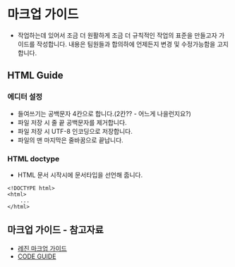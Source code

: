 # 마크업 가이드
* 작업하는데 있어서 조금 더 원활하게 조금 더 규칙적인 작업의 표준을 만들고자 가이드를 작성합니다. 내용은 팀원들과 합의하에 언제든지 변경 및 수정가능함을 고지합니다.


## HTML Guide
### 에디터 설정
- 들여쓰기는 공백문자 4칸으로 합니다.(2칸?? - 어느게 나을런지요?)
- 파일 저장 시 줄 끝 공백문자를 제거합니다.
- 파일 저장 시 UTF-8 인코딩으로 저장합니다.
- 파일의 맨 마지막은 줄바꿈으로 끝납니다.

### HTML doctype
- HTML 문서 시작시에 문서타입을 선언해 줍니다.
```
<!DOCTYPE html>
<html>
    ...
</html>
```


## 마크업 가이드 - 참고자료

* [레진 마크업 가이드](https://github.com/lezhin/markup-guide)
* [CODE GUIDE](https://codeguide.co/)

